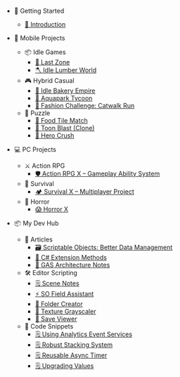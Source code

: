 <!-- _sidebar.md -->

- 📘 Getting Started
  - [📄 Introduction](README.md)

- 📱 Mobile Projects
  - 📦 Idle Games
    - [🥖 Last Zone](last-zone.md)
    - [🪓 Idle Lumber World](idle-lumber-world.md)
  - 🎮 Hybrid Casual
    - [🍰 Idle Bakery Empire](bakery-empire.md)
    - [🌊 Aquapark Tycoon](aquapark-tycoon.md)
    - [👗 Fashion Challenge: Catwalk Run](fashion-challenge.md)
  - 🧩 Puzzle
    - [🍔 Food Tile Match](food-tile-match.md)
    - [🧨 Toon Blast (Clone)](toon-blast-clone.md)
    - [🦸 Hero Crush](hero-crush.md)

- 💻 PC Projects
  - ⚔️ Action RPG
    - [🛡️ Action RPG X – Gameplay Ability System](action-rpg-x.md)
  - 🧊 Survival
    - [🏕️ Survival X – Multiplayer Project](survival-x.md)
  - 👻 Horror
    - [😱 Horror X](horror-x.md)
   
- 📦 My Dev Hub
  - 📄 Articles
    - [🗃️ Scriptable Objects: Better Data Management](so-basics.md)
    - [🔧️ C# Extension Methods](csharp-extensions.md)
    - [🧠 GAS Architecture Notes](gas-architecture.md)
  - 🛠️ Editor Scripting
    - [🗒️ Scene Notes](scene-notes.md)
    - [⚡ SO Field Assistant](so-field-assistant.md)
    - [📁 Folder Creator](folder-creator.md)
    - [🎨 Texture Grayscaler](README.md)
    - [💾 Save Viewer](save-viewer.md)
  - 🧩 Code Snippets
    - [🗒️ Using Analytics Event Services](analytics-services-snippets.md)
    - [🗒️ Robust Stacking System](robust-stack-snippets.md)
    - [🗒️ Reusable Async Timer](async-timer.md)
    - [🗒️ Upgrading Values](upgrade-system.md)



